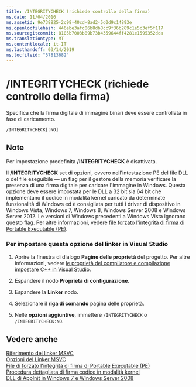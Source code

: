 ```yaml
---
title: /INTEGRITYCHECK (richiede controllo della firma)
ms.date: 11/04/2016
ms.assetid: 9e738825-2c98-40cd-8ad2-5d0d9c14893e
ms.openlocfilehash: 446ebe3afc06b8db8cc9f36b289c1e5c3ef5f117
ms.sourcegitcommit: 8105b7003b89b73b4359644ff4281e1595352dda
ms.translationtype: MT
ms.contentlocale: it-IT
ms.lasthandoff: 03/14/2019
ms.locfileid: "57813682"
---
```

# <a name="integritycheck-require-signature-check"></a>/INTEGRITYCHECK (richiede controllo della firma)

Specifica che la firma digitale di immagine binari deve essere controllata in fase di caricamento.

```
/INTEGRITYCHECK[:NO]
```

## <a name="remarks"></a>Note

Per impostazione predefinita **/INTEGRITYCHECK** è disattivata.

Il **/INTEGRITYCHECK** set di opzioni, ovvero nell'intestazione PE del file DLL o del file eseguibile — un flag per il gestore della memoria verificare la presenza di una firma digitale per caricare l'immagine in Windows. Questa opzione deve essere impostata per le DLL a 32 bit sia 64 bit che implementano il codice in modalità kernel caricato da determinate funzionalità di Windows ed è consigliata per tutti i driver di dispositivo in Windows Vista, Windows 7, Windows 8, Windows Server 2008 e Windows Server 2012. Le versioni di Windows precedenti a Windows Vista ignorano questo flag. Per altre informazioni, vedere [file forzato l'integrità di firma di Portable Executable (PE)](http://social.technet.microsoft.com/wiki/contents/articles/255.forced-integrity-signing-of-portable-executable-pe-files.aspx).

### <a name="to-set-this-linker-option-in-visual-studio"></a>Per impostare questa opzione del linker in Visual Studio

1. Aprire la finestra di dialogo **Pagine delle proprietà** del progetto. Per altre informazioni, vedere [le proprietà del compilatore e compilazione impostare C++ in Visual Studio](../working-with-project-properties.md).

1. Espandere il nodo **Proprietà di configurazione**.

1. Espandere la **Linker** nodo.

1. Selezionare il **riga di comando** pagina delle proprietà.

1. Nelle **opzioni aggiuntive**, immettere `/INTEGRITYCHECK` o `/INTEGRITYCHECK:NO`.

## <a name="see-also"></a>Vedere anche

[Riferimento del linker MSVC](linking.md)<br/>
[Opzioni del Linker MSVC](linker-options.md)<br/>
[File di forzato l'integrità di firma di Portable Executable (PE)](http://social.technet.microsoft.com/wiki/contents/articles/255.forced-integrity-signing-of-portable-executable-pe-files.aspx)<br/>
[Procedura dettagliata di firma codice in modalità kernel](https://msdn.microsoft.com/windows/hardware/gg487328.aspx)<br/>
[DLL di AppInit in Windows 7 e Windows Server 2008](https://msdn.microsoft.com/windows/hardware/gg463040.aspx)
